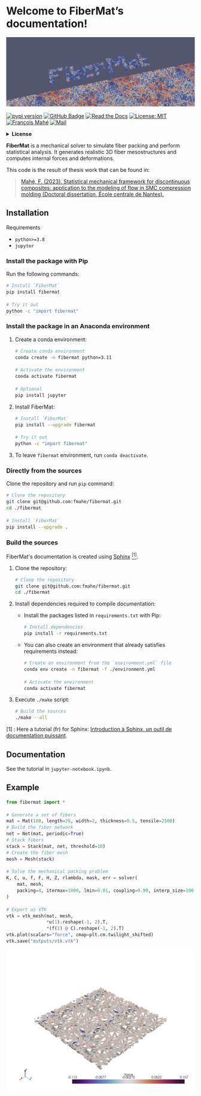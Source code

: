 # Welcome to FiberMat’s documentation!

<a href="https://github.com/fmahe/fibermat">
    <img alt="banner" src="https://github.com/fmahe/fibermat/raw/main/images/banner.png">
</a>

[![pypi version](https://img.shields.io/pypi/v/fibermat?logo=pypi)](https://pypi.org/project/fibermat/)
[![GitHub Badge](https://img.shields.io/badge/Github-fibermat-blue?logo=github)](https://github.com/fmahe/fibermat)
[![Read the Docs](https://img.shields.io/readthedocs/fibermat)](https://fibermat.readthedocs.io/en/latest/)
[![License: MIT](https://img.shields.io/badge/License-MIT-yellow.svg)](https://opensource.org/licenses/MIT)
[![François Mahé](https://img.shields.io/badge/Author-François%20Mahé-green)](https://img.shields.io/badge/francois.mahe@ens--rennes.fr-Univ%20Rennes,%20ENS%20Rennes,%20CNRS,%20IPR%20--%20UMR%206251,%20F--35000%20Rennes,%20France-royalblue)
[![Mail](https://img.shields.io/badge/✉-francois.mahe@ens--rennes.fr-royalblue)](mailto:francois.mahe@ens-rennes.fr)

<details>
<summary>
<b> License </b> <a id="license"></a>

</summary>

```
                                        ██╖
████████╖  ████┐  ████╖       ██╖      ██╓╜
██╔═════╝  ██╔██ ██╔██║       ██║    ██████╖
█████─╖    ██║ ███╓╜██║██████╖██████╖██║ ██║
██╔═══╝    ██║ ╘══╝ ██║██║ ██║██╓─██║██╟───╜
██║    ██┐ ██║      ██║███ ██║██║ ██║│█████╖
╚═╝    └─┘ ╚═╝      ╚═╝╚══╧══╝╚═╝ ╚═╝╘═════╝
 █████┐       █████┐       ██┐
██╔══██┐     ██╓──██┐      └─┘       █╖████╖
 ██╖ └─█████ └███ └─┘      ██╖██████╖██╔══█║
██╔╝  ██╔══██   ███╖ ████╖ ██║██║ ██║██║  └╜
│██████╓╜   ██████╓╜ ╚═══╝ ██║██████║██║
╘══════╝    ╘═════╝        ╚═╝██╔═══╝╚═╝
      Rennes                  ██║
                              ╚═╝
@author: François Mahé
@mail: francois.mahe@ens-rennes.fr
(Univ Rennes, ENS Rennes, CNRS, IPR - UMR 6251, F-35000 Rennes, France)

@project: FiberMat
@version: v1.0

License:
--------
MIT License

Copyright (c) 2024 François Mahé

Permission is hereby granted, free of charge, to any person obtaining a copy
of this software and associated documentation files (the "Software"), to deal
in the Software without restriction, including without limitation the rights
to use, copy, modify, merge, publish, distribute, sublicense, and/or sell
copies of the Software, and to permit persons to whom the Software is
furnished to do so, subject to the following conditions:

The above copyright notice and this permission notice shall be included in all
copies or substantial portions of the Software.

THE SOFTWARE IS PROVIDED "AS IS", WITHOUT WARRANTY OF ANY KIND, EXPRESS OR
IMPLIED, INCLUDING BUT NOT LIMITED TO THE WARRANTIES OF MERCHANTABILITY,
FITNESS FOR A PARTICULAR PURPOSE AND NONINFRINGEMENT. IN NO EVENT SHALL THE
AUTHORS OR COPYRIGHT HOLDERS BE LIABLE FOR ANY CLAIM, DAMAGES OR OTHER
LIABILITY, WHETHER IN AN ACTION OF CONTRACT, TORT OR OTHERWISE, ARISING FROM,
OUT OF OR IN CONNECTION WITH THE SOFTWARE OR THE USE OR OTHER DEALINGS IN THE
SOFTWARE.

Description:
------------
A mechanical solver to simulate fiber packing and perform statistical analysis.

References:
-----------
Mahé, F. (2023). Statistical mechanical framework for discontinuous composites:
  application to the modeling of flow in SMC compression molding (Doctoral
  dissertation, École centrale de Nantes).

```
</details>

**FiberMat** is a mechanical solver to simulate fiber packing and perform statistical analysis. It generates realistic 3D fiber mesostructures and computes internal forces and deformations.

This code is the result of thesis work that can be found in:
> [Mahé, F. (2023). Statistical mechanical framework for discontinuous composites:
  application to the modeling of flow in SMC compression molding (Doctoral
  dissertation, École centrale de Nantes).](https://theses.hal.science/tel-04189271/)

## Installation

Requirements
+ `python>=3.8`
+ `jupyter`

### Install the package with Pip

Run the following commands:
```sh
# Install `FiberMat`
pip install fibermat

# Try it out
python -c "import fibermat"

```

### Install the package in an Anaconda environment

1. Create a conda environment:
    ```sh
    # Create conda environment
    conda create -n fibermat python=3.11
    
    # Activate the environment
    conda activate fibermat
    
    # Optional
    pip install jupyter
    
    ```

2. Install FiberMat:
    ```sh
    # Install `FiberMat`
    pip install --upgrade fibermat
    
    # Try it out
    python -c "import fibermat"
    
    ```

3. To leave `fibermat` environment, run ``conda deactivate``.

### Directly from the sources

Clone the repository and run `pip` command:
```sh
# Clone the repository
git clone git@github.com:fmahe/fibermat.git
cd ./fibermat

# Install `FiberMat`
pip install --upgrade .

```

### Build the sources

FiberMat's documentation is created using [Sphinx](https://www.sphinx-doc.org/en/master/) [<sup>[1]</sup>](#note-1).

1. Clone the repository:
    ```sh
    # Clone the repository
    git clone git@github.com:fmahe/fibermat.git
    cd ./fibermat
    
    ```

2. Install dependencies required to compile documentation:

    - Install the packages listed in `requirements.txt` with Pip:
        ```sh
        # Install dependencies
        pip install -r requirements.txt
        
        ```

    - You can also create an environment that already satisfies requirements instead:
        ```sh
        # Create an environment from the `environment.yml` file
        conda env create -n fibermat -f ./environment.yml

        # Activate the environment
        conda activate fibermat

        ```

3. Execute `./make` script:
    ```sh
    # Build the sources
    ./make --all

    ```

<a id="note-1"> [1] </a> : Here a tutorial (fr) for Sphinx: [Introduction à Sphinx, un outil de documentation puissant](https://blog.flozz.fr/2020/09/07/introduction-a-sphinx-un-outil-de-documentation-puissant/).

## Documentation

See the tutorial in `jupyter-notebook.ipynb`.

## Example

```python
from fibermat import *

# Generate a set of fibers
mat = Mat(100, length=25, width=2, thickness=0.5, tensile=2500)
# Build the fiber network
net = Net(mat, periodic=True)
# Stack fibers
stack = Stack(mat, net, threshold=10)
# Create the fiber mesh
mesh = Mesh(stack)

# Solve the mechanical packing problem
K, C, u, f, F, H, Z, rlambda, mask, err = solver(
    mat, mesh,
    packing=4, itermax=1000, lmin=0.01, coupling=0.99, interp_size=100
)

# Export as VTK
vtk = vtk_mesh(mat, mesh,
               *u(1).reshape(-1, 2).T,
               *(f(1) @ C).reshape(-1, 2).T)
vtk.plot(scalars="force", cmap=plt.cm.twilight_shifted)
vtk.save("outputs/vtk.vtk")

```

![example](https://github.com/fmahe/fibermat/raw/main/images/example.png)
